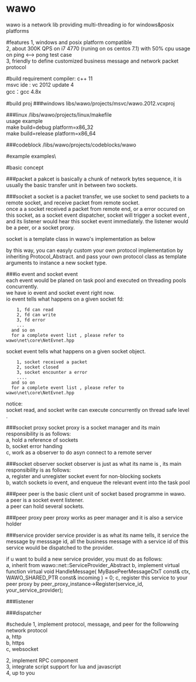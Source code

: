 # wawo
wawo is a network lib providing multi-threading io for windows&posix platforms  

#features
  1, windows and posix platform compatible   
  2, about 300K QPS on i7 4770 (runing on os centos 7.1) with 50% cpu usage on ping <--> pong test case   
  3, friendly to define customized business message and network packet protocol  

#build requirement
  compiler: c++ 11  
  msvc ide : vc 2012 update 4  
  gcc：gcc 4.8x  　　   

#build proj
###windows
  libs/wawo/projects/msvc/wawo.2012.vcxproj      
  
###linux
  /libs/wawo/projects/linux/makefile    
      usage example     
      make build=debug platform=x86_32    
      make build=release platform=x86_64
  
  
###codeblock
  /libs/wawo/projects/codeblocks/wawo     


#example
  examples\     


#basic concept

###packet
  a pakcet is basically a chunk of network bytes sequence, it is usually the basic transfer unit in between two sockets.


###socket
  a socket is a packet transfer, we use socket to send packets to a remote socket, and receive packet from remote socket.    
  once a a socket received a packet from remote end, or a error occured on this socket, as a socket event dispatcher, socket will trigger a socket event , and its listener would hear this socket event immediately. the listener would be a peer, or a socket proxy.     
  
  socket is a template class in wawo's implementation as below   
  
  by this way, 
  you can easyly custom your own protocol implementation by inheriting Protocol_Abstract. and pass your own protocol class as template arguments to instance a new socket type.          


###io event and socket event  
  each event would be planed on task pool and executed on threading pools concurrently.     
  we have io event and socket event right now.    
  io event tells what happens on a given socket fd:     
         
        1, fd can read        
        2, fd can write       
        3, fd error   
        ...
      and so on       
      for a complete event list , please refer to wawo\net\core\NetEvnet.hpp     
  
  
  socket event tells what happens on a given socket object.         
  
        1, socket received a packet   
        2, socket closed     
        3, socket encounter a error
        ....
      and so on       
      for a complete event list , please refer to wawo\net\core\NetEvnet.hpp

  notice:    
  socket read, and socket write can execute concurrently on thread safe level .

###socket proxy
  socket proxy is a socket manager and its main responsibility is as follows:   
    a, hold a reference of sockets   
    b, socket error handing   
    c, work as a observer to do asyn connect to a remote server    

###socket observer
  socket observer is just as what its name is , its main responsibility is as follows:    
    a, register and unregister socket event for non-blocking sockets    
    b, watch sockets io event, and enqueue the relevant event into the task pool   



###peer
  peer is the basic client unit of socket based programme in wawo.    
  a peer is a socket event listener.    
  a peer can hold several sockets.   
  
  
###peer proxy
  peer proxy works as peer manager and it is also a service holder


###service provider
  service provider is as what its name tells, it service the message by messsage id, all the business message with a service id of this service would be dispatched to the provider.    
  
  if u want to build a new service provider, you must do as follows:    
        a, inherit from wawo::net::ServiceProvider_Abstract
        b, implement virtual function 
            	virtual void HandleMessage( MyBasePeerMessageCtxT const& ctx, WAWO_SHARED_PTR<MyMessageT> const& incoming ) = 0;         c, register this service to your peer proxy by 
            	 peer_proxy_instance->Register(service_id, your_service_provider);   
  



###listener


###dispatcher




#schedule
  1, implement protocol, message, and peer for the followwing network protocol  
      a, http  
      b, https  
      c, websocket  
      
  2, implement RPC component     
  3, integrate script support for lua and javascript   
  4, up to you  
  
